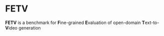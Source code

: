 # FETV

**FETV** is a benchmark for **F**ine-grained **E**valuation of open-domain **T**ext-to-**V**ideo generation
